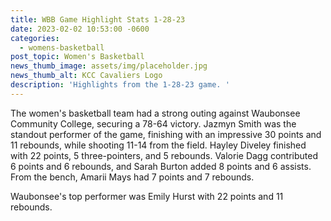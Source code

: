 ```yaml
---
title: WBB Game Highlight Stats 1-28-23
date: 2023-02-02 10:53:00 -0600
categories:
  - womens-basketball
post_topic: Women's Basketball
news_thumb_image: assets/img/placeholder.jpg
news_thumb_alt: KCC Cavaliers Logo
description: 'Highlights from the 1-28-23 game. '
---
```

The women's basketball team had a strong outing against Waubonsee Community College, securing a 78-64 victory. Jazmyn Smith was the standout performer of the game, finishing with an impressive 30 points and 11 rebounds, while shooting 11-14 from the field. Hayley Diveley finished with 22 points, 5 three-pointers, and 5 rebounds. Valorie Dagg contributed 6 points and 6 rebounds, and Sarah Burton added 8 points and 6 assists. From the bench, Amarii Mays had 7 points and 7 rebounds.

Waubonsee's top performer was Emily Hurst with 22 points and 11 rebounds.
